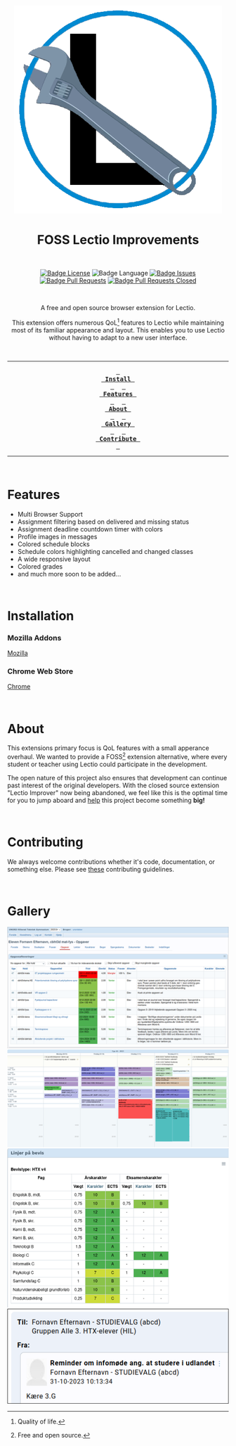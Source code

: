 <div align = center>

![Logo]

<h1> FOSS Lectio Improvements </h1>

<br>

<!-- [![Badge Stars]][Stars] -->
[![Badge License]][License] 
![Badge Language] 
[![Badge Issues]][Issues] 
[![Badge Pull Requests]][Pull Requests] 
[![Badge Pull Requests Closed]][Pull Requests Closed] 

<br>


A free and open source browser extension for Lectio.

This extension offers numerous QoL[^1] features to Lectio while maintaining most of its familiar appearance and layout. This enables you to use Lectio without having to adapt to a new user interface.

<br>

---

**[<kbd> <br> Install <br> </kbd>][Install]** 
**[<kbd> <br> Features <br> </kbd>][Features]** 
**[<kbd> <br> About <br> </kbd>][About]** 
**[<kbd> <br> Gallery <br> </kbd>][Gallery]** 
**[<kbd> <br> Contribute <br> </kbd>][Contribute]**

---

<br>

</div>

# Features
  * Multi Browser Support
  * Assignment filtering based on delivered and missing status
  * Assignment deadline countdown timer with colors 
  * Profile images in messages
  * Colored schedule blocks
  * Schedule colors highlighting cancelled and changed classes 
  * A wide responsive layout 
  * Colored grades 
  * and much more soon to be added...

<br>

# Installation

### Mozilla Addons

[Mozilla]

### Chrome Web Store

[Chrome]

<br>

# About

This extensions primary focus is QoL features with a small apperance overhaul. We wanted to provide a FOSS[^2] extension alternative, where every student or teacher using Lectio could participate in the development. 

The open nature of this project also ensures that development can continue past interest of the original developers. With the closed source extension "Lectio Improver" now being abandoned, we feel like this is the optimal time for you to jump aboard and [help](/CONTRIBUTING.md) this project become something **big!**

<br>

# Contributing
We always welcome contributions whether it's code, documentation, or something else.
Please see [these](/CONTRIBUTING.md) contributing guidelines.

<br>

# Gallery
<div align = center>
 
![Gallery1]
![Gallery2]
![Gallery3]
![Gallery4]

</div>

<!--------------------------------{ Footnotes }-------------------------------->

[^1]: Quality of life.
[^2]: Free and open source.

<!---------------------------------{ Labels }---------------------------------->

[Stars]: https://starchart.cc/logicguy1/FOSS-Lectio-improvements

[Issues]: https://github.com/logicguy1/FOSS-Lectio-improvements/issues
[License]: /LICENSE
[Pull Requests]: https://github.com/logicguy1/FOSS-Lectio-improvements/pulls
[Pull Requests Closed]: https://github.com/logicguy1/FOSS-Lectio-improvements/pulls?q=is%3Apr+is%3Aclosed

[Install]: #Installation
[Features]: #Features
[About]: #About
[Gallery]: #Gallery
[Contribute]: /CONTRIBUTING.md

[Mozilla]: https://addons.mozilla.org/en-US/firefox/addon/foss-lectio-improvements/
[Chrome]: https://chromewebstore.google.com/detail/dpkemhpefffgmciiijaakddhlllcfplh

<!----------------------------------{ Images }--------------------------------->

[Logo]: /assets/logo_transparent.png
[Gallery1]: /assets/gallery/assignment_countdown_colors.png
[Gallery2]: /assets/gallery/schedule_colors.png
[Gallery3]: /assets/gallery/colored_grades.png
[Gallery4]: /assets/gallery/message_profile_pictures.png

<!----------------------------------{ Badges }--------------------------------->

[Badge Issues]: https://img.shields.io/github/issues/logicguy1/FOSS-Lectio-improvements
[Badge License]: https://img.shields.io/github/license/logicguy1/FOSS-Lectio-improvements
[Badge Pull Requests]: https://img.shields.io/github/issues-pr/logicguy1/FOSS-Lectio-improvements
[Badge Pull Requests Closed]: https://img.shields.io/github/issues-pr-closed-raw/logicguy1/FOSS-Lectio-improvements
[Badge Stars]: https://img.shields.io/github/stars/logicguy1/FOSS-Lectio-improvements
[Badge Language]: https://img.shields.io/github/languages/top/logicguy1/FOSS-Lectio-improvements
